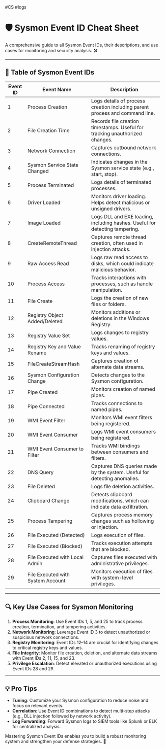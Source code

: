 #CS #logs
# 🛡️ Sysmon Event ID Cheat Sheet

A comprehensive guide to all Sysmon Event IDs, their descriptions, and use cases for monitoring and security analysis. 🛠️

---

## 📜 Table of Sysmon Event IDs

| **Event ID** | **Event Name**                    | **Description**                                                                 |
|--------------|----------------------------------|-------------------------------------------------------------------------------|
| 1            | Process Creation                 | Logs details of process creation including parent process and command line.  |
| 2            | File Creation Time               | Records file creation timestamps. Useful for tracking unauthorized changes.  |
| 3            | Network Connection               | Captures outbound network connections.                                        |
| 4            | Sysmon Service State Changed     | Indicates changes in the Sysmon service state (e.g., start, stop).           |
| 5            | Process Terminated               | Logs details of terminated processes.                                         |
| 6            | Driver Loaded                    | Monitors driver loading. Helps detect malicious or unsigned drivers.         |
| 7            | Image Loaded                     | Logs DLL and EXE loading, including hashes. Useful for detecting tampering.  |
| 8            | CreateRemoteThread               | Captures remote thread creation, often used in injection attacks.            |
| 9            | Raw Access Read                  | Logs raw read access to disks, which could indicate malicious behavior.      |
| 10           | Process Access                   | Tracks interactions with processes, such as handle manipulation.             |
| 11           | File Create                      | Logs the creation of new files or folders.                                   |
| 12           | Registry Object Added/Deleted    | Monitors additions or deletions in the Windows Registry.                     |
| 13           | Registry Value Set               | Logs changes to registry values.                                             |
| 14           | Registry Key and Value Rename    | Tracks renaming of registry keys and values.                                 |
| 15           | FileCreateStreamHash             | Captures creation of alternate data streams.                                 |
| 16           | Sysmon Configuration Change      | Detects changes to the Sysmon configuration.                                 |
| 17           | Pipe Created                     | Monitors creation of named pipes.                                            |
| 18           | Pipe Connected                   | Tracks connections to named pipes.                                           |
| 19           | WMI Event Filter                 | Monitors WMI event filters being registered.                                 |
| 20           | WMI Event Consumer               | Logs WMI event consumers being registered.                                   |
| 21           | WMI Event Consumer to Filter     | Tracks WMI bindings between consumers and filters.                           |
| 22           | DNS Query                        | Captures DNS queries made by the system. Useful for detecting anomalies.     |
| 23           | File Deleted                     | Logs file deletion activities.                                               |
| 24           | Clipboard Change                 | Detects clipboard modifications, which can indicate data exfiltration.       |
| 25           | Process Tampering                | Captures process memory changes such as hollowing or injection.              |
| 26           | File Executed (Detected)         | Logs execution of files.                                                     |
| 27           | File Executed (Blocked)          | Tracks execution attempts that are blocked.                                  |
| 28           | File Executed with Local Admin   | Captures files executed with administrative privileges.                      |
| 29           | File Executed with System Account| Monitors execution of files with system-level privileges.                    |

---

## 🔍 Key Use Cases for Sysmon Monitoring

1. **Process Monitoring**: Use Event IDs 1, 5, and 25 to track process creation, termination, and tampering activities.
2. **Network Monitoring**: Leverage Event ID 3 to detect unauthorized or suspicious network connections.
3. **Registry Monitoring**: Event IDs 12–14 are crucial for identifying changes to critical registry keys and values.
4. **File Integrity**: Monitor file creation, deletion, and alternate data streams with Event IDs 2, 11, 15, and 23.
5. **Privilege Escalation**: Detect elevated or unauthorized executions using Event IDs 28 and 29.

---

## 💡 Pro Tips

- **Tuning**: Customize your Sysmon configuration to reduce noise and focus on relevant events.
- **Correlation**: Use Event ID combinations to detect multi-step attacks (e.g., DLL injection followed by network activity).
- **Log Forwarding**: Forward Sysmon logs to SIEM tools like Splunk or ELK for centralized analysis.

Mastering Sysmon Event IDs enables you to build a robust monitoring system and strengthen your defense strategies. 🚀